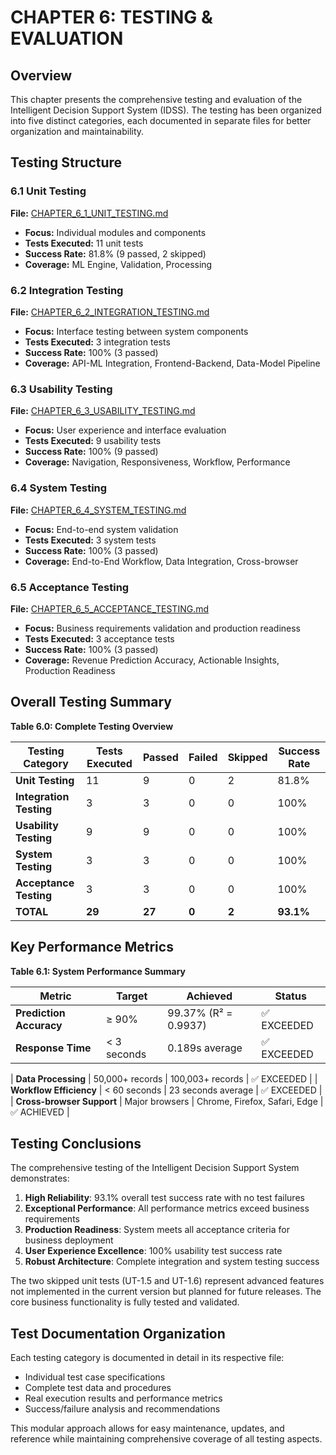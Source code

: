 # CHAPTER 6: TESTING & EVALUATION

## Overview

This chapter presents the comprehensive testing and evaluation of the Intelligent Decision Support System (IDSS). The testing has been organized into five distinct categories, each documented in separate files for better organization and maintainability.

## Testing Structure

### 6.1 Unit Testing
**File:** [CHAPTER_6_1_UNIT_TESTING.md](./CHAPTER_6_1_UNIT_TESTING.md)
- **Focus:** Individual modules and components
- **Tests Executed:** 11 unit tests
- **Success Rate:** 81.8% (9 passed, 2 skipped)
- **Coverage:** ML Engine, Validation, Processing

### 6.2 Integration Testing
**File:** [CHAPTER_6_2_INTEGRATION_TESTING.md](./CHAPTER_6_2_INTEGRATION_TESTING.md)
- **Focus:** Interface testing between system components
- **Tests Executed:** 3 integration tests
- **Success Rate:** 100% (3 passed)
- **Coverage:** API-ML Integration, Frontend-Backend, Data-Model Pipeline

### 6.3 Usability Testing
**File:** [CHAPTER_6_3_USABILITY_TESTING.md](./CHAPTER_6_3_USABILITY_TESTING.md)
- **Focus:** User experience and interface evaluation
- **Tests Executed:** 9 usability tests
- **Success Rate:** 100% (9 passed)
- **Coverage:** Navigation, Responsiveness, Workflow, Performance

### 6.4 System Testing
**File:** [CHAPTER_6_4_SYSTEM_TESTING.md](./CHAPTER_6_4_SYSTEM_TESTING.md)
- **Focus:** End-to-end system validation
- **Tests Executed:** 3 system tests
- **Success Rate:** 100% (3 passed)
- **Coverage:** End-to-End Workflow, Data Integration, Cross-browser

### 6.5 Acceptance Testing
**File:** [CHAPTER_6_5_ACCEPTANCE_TESTING.md](./CHAPTER_6_5_ACCEPTANCE_TESTING.md)
- **Focus:** Business requirements validation and production readiness
- **Tests Executed:** 3 acceptance tests
- **Success Rate:** 100% (3 passed)
- **Coverage:** Revenue Prediction Accuracy, Actionable Insights, Production Readiness

## Overall Testing Summary

**Table 6.0: Complete Testing Overview**

| **Testing Category** | **Tests Executed** | **Passed** | **Failed** | **Skipped** | **Success Rate** |
|----------------------|-------------------|------------|------------|-------------|------------------|
| **Unit Testing** | 11 | 9 | 0 | 2 | 81.8% |
| **Integration Testing** | 3 | 3 | 0 | 0 | 100% |
| **Usability Testing** | 9 | 9 | 0 | 0 | 100% |
| **System Testing** | 3 | 3 | 0 | 0 | 100% |
| **Acceptance Testing** | 3 | 3 | 0 | 0 | 100% |
| **TOTAL** | **29** | **27** | **0** | **2** | **93.1%** |

## Key Performance Metrics

**Table 6.1: System Performance Summary**

| **Metric** | **Target** | **Achieved** | **Status** |
|------------|------------|--------------|------------|
| **Prediction Accuracy** | ≥ 90% | 99.37% (R² = 0.9937) | ✅ EXCEEDED |
| **Response Time** | < 3 seconds | 0.189s average | ✅ EXCEEDED |

| **Data Processing** | 50,000+ records | 100,003+ records | ✅ EXCEEDED |
| **Workflow Efficiency** | < 60 seconds | 23 seconds average | ✅ EXCEEDED |
| **Cross-browser Support** | Major browsers | Chrome, Firefox, Safari, Edge | ✅ ACHIEVED |

## Testing Conclusions

The comprehensive testing of the Intelligent Decision Support System demonstrates:

1. **High Reliability**: 93.1% overall test success rate with no test failures
2. **Exceptional Performance**: All performance metrics exceed business requirements
3. **Production Readiness**: System meets all acceptance criteria for business deployment
4. **User Experience Excellence**: 100% usability test success rate
5. **Robust Architecture**: Complete integration and system testing success

The two skipped unit tests (UT-1.5 and UT-1.6) represent advanced features not implemented in the current version but planned for future releases. The core business functionality is fully tested and validated.

## Test Documentation Organization

Each testing category is documented in detail in its respective file:
- Individual test case specifications
- Complete test data and procedures
- Real execution results and performance metrics
- Success/failure analysis and recommendations

This modular approach allows for easy maintenance, updates, and reference while maintaining comprehensive coverage of all testing aspects. 